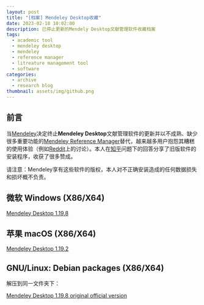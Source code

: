 ```yaml
---
layout: post
title: "[档案] Mendeley Desktop收藏"
date: 2023-02-18 10:02:00
description: 已停止更新的Mendely Desktop文献管理软件收藏档案
tags:
  - academic tool
  - mendeley desktop
  - mendeley
  - reference manager
  - litreature management tool
  - software
categories:
  - archive
  - research blog
thumbnail: assets/img/github.png
---
```


## 前言

当[Mendeley](https://www.mendeley.com/)决定终止**Mendeley Desktop**文献管理软件的更新并以不成熟、缺少很多重要功能的[Mendeley Reference Manager](https://www.mendeley.com/reference-management/reference-manager)替代，越来越多用户抱怨其糟糕的使用体验（例如[Reddit](https://www.reddit.com/r/Mendeley/comments/10gfzoq/mendeley_reference_manager_is_a_horrible_program/)上的讨论）。本人在[知乎](https://www.zhihu.com/question/380051419/answer/1508753929)问题下的回答分享了旧版软件的安装程序，收获了很多赞成。

请注意：Mendeley享有这些软件的版权，本人对不正确安装造成的任何数据损失和损坏概不负责。

## 微软 Windows (X86/X64)

[Mendeley Desktop 1.19.8](https://pan.baidu.com/s/1AR1WFE0uawl_Z6eckJ_OPw?pwd=13pw)

## 苹果 macOS (X86/X64)

[Mendeley Desktop 1.19.2](https://pan.baidu.com/s/1AR1WFE0uawl_Z6eckJ_OPw?pwd=13pw)

## GNU/Linux: Debian packages (X86/X64)

解压到同一文件夹下：

[Mendeley Desktop 1.19.8 original official version](https://pan.baidu.com/s/1AR1WFE0uawl_Z6eckJ_OPw?pwd=13pw)
